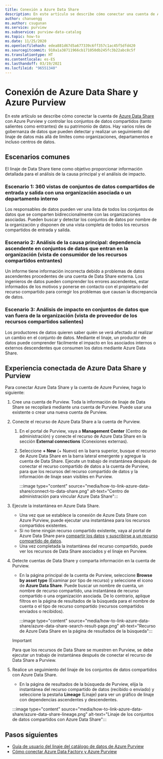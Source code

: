```yaml
---
title: Conexión a Azure Data Share
description: En este artículo se describe cómo conectar una cuenta de Azure Data Share con Azure Purview para buscar recursos y realizar el seguimiento del linaje de datos.
author: chanuengg
ms.author: csugunan
ms.service: purview
ms.subservice: purview-data-catalog
ms.topic: how-to
ms.date: 11/25/2020
ms.openlocfilehash: edea881d67d5a677339c6ff357c1ac45f5dfd420
ms.sourcegitcommit: 910a1a38711966cb171050db245fc3b22abc8c5f
ms.translationtype: HT
ms.contentlocale: es-ES
ms.lasthandoff: 03/19/2021
ms.locfileid: "96551340"
---
```

# <a name="how-to-connect-azure-data-share-and-azure-purview"></a>Conexión de Azure Data Share y Azure Purview

En este artículo se describe cómo conectar la cuenta de [Azure Data Share](../data-share/overview.md) con Azure Purview y controlar los conjuntos de datos compartidos (tanto salientes como entrantes) de su patrimonio de datos. Hay varios roles de gobernanza de datos que pueden detectar y realizar un seguimiento del linaje de datos más allá de límites como organizaciones, departamentos e incluso centros de datos.

## <a name="common-scenarios"></a>Escenarios comunes

El linaje de Data Share tiene como objetivo proporcionar información detallada para el análisis de la causa principal y el análisis de impacto.

### <a name="scenario-1-360-view-of-datasets-shared-inout-for-a-partner-organization-or-internal-department"></a>Escenario 1: 360 vistas de conjuntos de datos compartidos de entrada y salida con una organización asociada o un departamento interno

Los responsables de datos pueden ver una lista de todos los conjuntos de datos que se comparten bidireccionalmente con las organizaciones asociadas. Pueden buscar y detectar los conjuntos de datos por nombre de la organización y disponen de una vista completa de todos los recursos compartidos de entrada y salida.

### <a name="scenario-2-root-cause-analysis---upstream-dependency-on-datasets-coming-into-organization-consumer-view-of-incoming-shares"></a>Escenario 2: Análisis de la causa principal: dependencia ascendente en conjuntos de datos que entran en la organización (vista de consumidor de los recursos compartidos entrantes)

Un informe tiene información incorrecta debido a problemas de datos ascendentes procedentes de una cuenta de Data Share externa. Los ingenieros de datos pueden comprender los errores ascendentes, estar informados de los motivos y ponerse en contacto con el propietario del recurso compartido para corregir los problemas que causan la discrepancia de datos.

### <a name="scenario-3-impact-analysis-on-datasets-going-outside-organization-provider-view-of-outgoing-shares"></a>Escenario 3: Análisis de impacto en conjuntos de datos que van fuera de la organización (vista de proveedor de los recursos compartidos salientes)

Los productores de datos quieren saber quién se verá afectado al realizar un cambio en el conjunto de datos. Mediante el linaje, un productor de datos puede comprender fácilmente el impacto en los asociados internos o externos descendentes que consumen los datos mediante Azure Data Share.

## <a name="azure-data-share-and-purview-connected-experience"></a>Experiencia conectada de Azure Data Share y Purview

Para conectar Azure Data Share y la cuenta de Azure Purview, haga lo siguiente:

1. Cree una cuenta de Purview. Toda la información de linaje de Data Share se recopilará mediante una cuenta de Purview. Puede usar una existente o crear una nueva cuenta de Purview.

1. Conecte el recurso de Azure Data Share a la cuenta de Purview.

    1. En el portal de Purview, vaya a **Management Center** (Centro de administración) y conecte el recurso de Azure Data Share en la sección **External connections** (Conexiones externas).
    1. Seleccione **+ New** (+ Nuevo) en la barra superior, busque el recurso de Azure Data Share en la barra lateral emergente y agregue la cuenta de Data Share. Ejecute un trabajo de instantánea después de conectar el recurso compartido de datos a la cuenta de Purview, para que los recursos del recurso compartido de datos y la información de linaje sean visibles en Purview.

       :::image type="content" source="media/how-to-link-azure-data-share/connect-to-data-share.png" alt-text="Centro de administración para vincular Azure Data Share":::

1. Ejecute la instantánea en Azure Data Share.

    - Una vez que se establece la conexión de Azure Data Share con Azure Purview, puede ejecutar una instantánea para los recursos compartidos existentes. 
    - Si no tiene ningún recurso compartido existente, vaya al portal de Azure Data Share para [compartir los datos](../data-share/share-your-data.md) [y suscribirse a un recurso compartido de datos](../data-share/subscribe-to-data-share.md).
    - Una vez completada la instantánea del recurso compartido, puede ver los recursos de Data Share asociados y el linaje en Purview.

1. Detecte cuentas de Data Share y comparta información en la cuenta de Purview.

    - En la página principal de la cuenta de Purview, seleccione **Browse by asset type** (Examinar por tipo de recurso) y seleccione el icono de **Azure Data Share**. Puede buscar un nombre de cuenta, un nombre de recurso compartido, una instantánea de recurso compartido o una organización asociada. De lo contrario, aplique filtros en la página de resultados de la búsqueda para el nombre de cuenta o el tipo de recurso compartido (recursos compartidos enviados o recibidos).

       :::image type="content" source="media/how-to-link-azure-data-share/azure-data-share-search-result-page.png" alt-text="Recurso de Azure Data Share en la página de resultados de la búsqueda":::

    >[!Important]
    >Para que los recursos de Data Share se muestren en Purview, se debe ejecutar un trabajo de instantánea después de conectar el recurso de Data Share a Purview.

1. Realice un seguimiento del linaje de los conjuntos de datos compartidos con Azure Data Share.

    - En la página de resultados de la búsqueda de Purview, elija la instantánea del recurso compartido de datos (recibido o enviado) y seleccione la pestaña **Lineage** (Linaje) para ver un gráfico de linaje con dependencias ascendentes y descendentes.

    :::image type="content" source="media/how-to-link-azure-data-share/azure-data-share-lineage.png" alt-text="Linaje de los conjuntos de datos compartidos con Azure Data Share":::

## <a name="next-steps"></a>Pasos siguientes

- [Guía de usuario del linaje del catálogo de datos de Azure Purview](catalog-lineage-user-guide.md)
- [Cómo conectar Azure Data Factory y Azure Purview](how-to-link-azure-data-factory.md)
